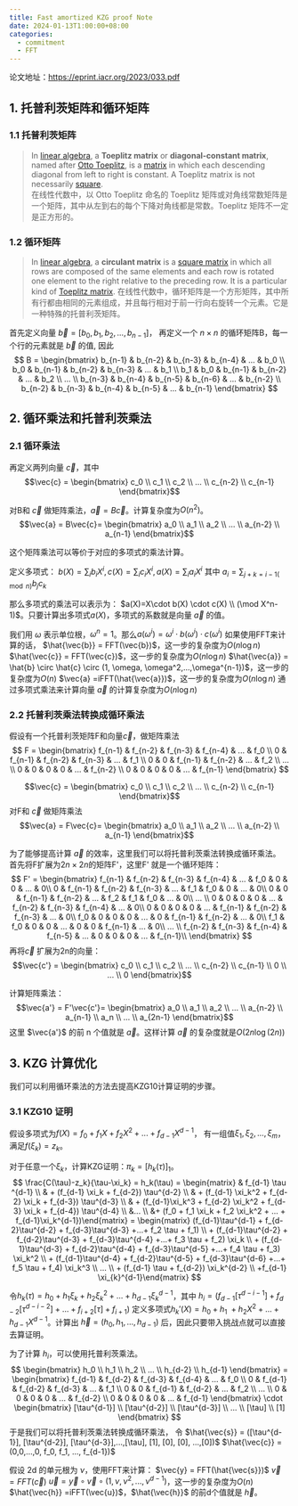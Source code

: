 ```yaml
---
title: Fast amortized KZG proof Note
date: 2024-01-13T1:00:00+08:00
categories:
  - commitment
  - FFT
---
```



论文地址：https://eprint.iacr.org/2023/033.pdf
## 1. 托普利茨矩阵和循环矩阵
### 1.1 托普利茨矩阵
> In [linear algebra](https://en.wikipedia.org/wiki/Linear_algebra "Linear algebra"), a **Toeplitz matrix** or **diagonal-constant matrix**, named after [Otto Toeplitz](https://en.wikipedia.org/wiki/Otto_Toeplitz "Otto Toeplitz"), is a [matrix](https://en.wikipedia.org/wiki/Matrix_(mathematics) "Matrix (mathematics)") in which each descending diagonal from left to right is constant. A Toeplitz matrix is not necessarily [square](https://en.wikipedia.org/wiki/Square_matrix "Square matrix").  
> 在线性代数中，以 Otto Toeplitz 命名的 Toeplitz 矩阵或对角线常数矩阵是一个矩阵，其中从左到右的每个下降对角线都是常数。Toeplitz 矩阵不一定是正方形的。
### 1.2 循环矩阵
> In [linear algebra](https://en.wikipedia.org/wiki/Linear_algebra "Linear algebra"), a **circulant matrix** is a [square matrix](https://en.wikipedia.org/wiki/Square_matrix "Square matrix") in which all rows are composed of the same elements and each row is rotated one element to the right relative to the preceding row. It is a particular kind of [Toeplitz matrix](https://en.wikipedia.org/wiki/Toeplitz_matrix "Toeplitz matrix").
> 在线性代数中，循环矩阵是一个方形矩阵，其中所有行都由相同的元素组成，并且每行相对于前一行向右旋转一个元素。它是一种特殊的托普利茨矩阵。

首先定义向量 $\vec{b} = [b_0, b_1, b_2,...,b_{n-1}]$，
再定义一个 $n \times n$ 的循环矩阵B，每一个行的元素就是 $\vec{b}$ 的值, 因此
$$
B = \begin{bmatrix} 
b_{n-1} & b_{n-2} & b_{n-3} & b_{n-4} & ... & b_0 \\ 
b_0 & b_{n-1} & b_{n-2} & b_{n-3} & ... & b_1 \\ 
b_1 & b_0 & b_{n-1} & b_{n-2} &  ... & b_2  \\ 
... \\ 
b_{n-3} & b_{n-4} & b_{n-5} & b_{n-6} & ... & b_{n-2} \\ 
b_{n-2} & b_{n-3} & b_{n-4} & b_{n-5} & ... & b_{n-1}
\end{bmatrix} 
$$

## 2. 循环乘法和托普利茨乘法
### 2.1 循环乘法
再定义两列向量 $\vec{c}$，其中
$$\vec{c} = \begin{bmatrix} c_0 \\ c_1 \\ c_2  \\ ... \\ c_{n-2} \\ c_{n-1} \end{bmatrix}$$

对B和 $\vec{c}$ 做矩阵乘法，$\vec{a} = B\vec{c}$。计算复杂度为$O(n^2)$。
$$\vec{a} = B\vec{c}= \begin{bmatrix} a_0 \\ a_1 \\ a_2  \\ ... \\ a_{n-2} \\ a_{n-1} \end{bmatrix}$$

这个矩阵乘法可以等价于对应的多项式的乘法计算。

定义多项式：
$b(X) = \sum_{i} b_i X^i, c(X) = \sum_{i}c_iX^i, a(X)=\sum_{i}a_iX^i$
其中 $a_i = \sum_{j+k =i-1  (\mod n)}b_jc_k$

那么多项式的乘法可以表示为： $a(X)=X\cdot b(X) \cdot c(X) \\ (\mod X^n-1)$。只要计算出多项式$a(X)$，多项式的系数就是向量 $\vec{a}$ 的值。

我们用 $\omega$ 表示单位根，$\omega^n=1$。那么$a(\omega^i) = \omega^i \cdot b(\omega^i) \cdot c(\omega^i)$
如果使用FFT来计算的话，
$\hat{\vec{b}} = FFT(\vec{b})$，这一步的复杂度为$O(n\log n)$
$\hat{\vec{c}} = FFT(\vec{c})$，这一步的复杂度为$O(n\log n)$
$\hat{\vec{a}} = \hat{b} \circ \hat{c} \circ (1, \omega, \omega^2,...,\omega^{n-1})$，这一步的复杂度为$O(n)$
$\vec{a} =iFFT(\hat{\vec{a}})$，这一步的复杂度为$O(n\log n)$
通过多项式乘法来计算向量 $\vec{a}$ 的计算复杂度为$O(n\log n)$

### 2.2 托普利茨乘法转换成循环乘法
假设有一个托普利茨矩阵F和向量$\vec{c}$，做矩阵乘法
$$
F = \begin{bmatrix} 
f_{n-1} & f_{n-2} & f_{n-3} & f_{n-4} & ... & f_0 \\ 
0 & f_{n-1} & f_{n-2} & f_{n-3} & ... & f_1 \\ 
0 & 0 & f_{n-1} & f_{n-2} &  ... & f_2  \\ 
... \\ 
0 & 0 & 0 & 0 & ... & f_{n-2} \\ 
0 & 0 & 0 & 0 & ... & f_{n-1}
\end{bmatrix} 
$$

$$\vec{c} = \begin{bmatrix} c_0 \\ c_1 \\ c_2  \\ ... \\ c_{n-2} \\ c_{n-1} \end{bmatrix}$$对F和 $\vec{c}$ 做矩阵乘法
$$\vec{a} = F\vec{c}= \begin{bmatrix} a_0 \\ a_1 \\ a_2  \\ ... \\ a_{n-2} \\ a_{n-1} \end{bmatrix}$$

为了能够提高计算 $\vec{a}$ 的效率，这里我们可以将托普利茨乘法转换成循环乘法。
首先将F扩展为$2n \times 2n$的矩阵F'，这里F' 就是一个循环矩阵：
$$
F' = \begin{bmatrix} 
f_{n-1} & f_{n-2} & f_{n-3} & f_{n-4} & ... & f_0 & 0 & 0 & ... & 0\\ 
0 & f_{n-1} & f_{n-2} & f_{n-3} & ... & f_1 & f_0 & 0 & ... & 0\\ 
0 & 0 & f_{n-1} & f_{n-2} &  ... & f_2 & f_1 & f_0 & ... & 0\\ 
... \\ 
0 & 0 & 0 & 0 & ... & f_{n-2} & f_{n-3} & f_{n-4} & ... & 0\\ 
0 & 0 & 0 & 0 & ... & f_{n-1} & f_{n-2} & f_{n-3} & ... & 0\\ 
f_0 & 0 & 0 & 0 & ... & 0 & f_{n-1} & f_{n-2} & ... & 0\\ 
f_1 & f_0 & 0 & 0 & ... & 0 & 0 & f_{n-1} & ... & 0\\ 
... \\ 
f_{n-2} & f_{n-3} & f_{n-4} & f_{n-5} & ... & 0 & 0 & 0 & ... & f_{n-1}\\ 
\end{bmatrix} 
$$
再将$\vec{c}$ 扩展为2n的向量：
$$\vec{c'} = \begin{bmatrix} c_0 \\ c_1 \\ c_2  \\ ... \\ c_{n-2} \\ c_{n-1} \\ 0 \\ ... \\ 0 \end{bmatrix}$$

计算矩阵乘法：
$$\vec{a'} = F'\vec{c'}= \begin{bmatrix} a_0 \\ a_1 \\ a_2  \\ ... \\ a_{n-2} \\ a_{n-1} \\ a_n \\ ... \\ a_{2n-1} \end{bmatrix}$$
这里 $\vec{a'}$ 的前 n 个值就是 $\vec{a}$。这样计算 $\vec{a}$ 的复杂度就是$O(2n \log(2n))$

## 3. KZG 计算优化
我们可以利用循环乘法的方法去提高KZG10计算证明的步骤。
### 3.1 KZG10 证明
假设多项式为$f(X) = f_0 + f_1 X + f_2 X^2 + ... + f_{d-1} X^{d-1}$，
有一组值$\xi_1, \xi_2,..., \xi_m$，满足$f(\xi_k) = z_k$。

对于任意一个$\xi_k$，计算KZG证明：$\pi_k = [h_k(\tau)]_1$。
$$
\frac{C(\tau)-z_k}{\tau-\xi_k} = h_k(\tau) = \begin{matrix} & f_{d-1} \tau ^{d-1} \\ & + (f_{d-1} \xi_k  + f_{d-2}) \tau^{d-2}  \\ & + (f_{d-1} \xi_k^2  + f_{d-2} \xi_k + f_{d-3}) \tau^{d-3}  \\ & + (f_{d-1}\xi_k^3 + f_{d-2} \xi_k^2 + f_{d-3} \xi_k + f_{d-4}) \tau^{d-4}  \\  &...  \\ &+ (f_0 + f_1 \xi_k  + f_2 \xi_k^2 + ... + f_{d-1}\xi_k^{d-1})\end{matrix} = \begin{matrix} (f_{d-1}\tau^{d-1} + f_{d-2}\tau^{d-2} + f_{d-3}\tau^{d-3} +...+ f_2 \tau + f_1) \\ + (f_{d-1}\tau^{d-2} + f_{d-2}\tau^{d-3} + f_{d-3}\tau^{d-4} +...+ f_3 \tau + f_2) \xi_k \\ + (f_{d-1}\tau^{d-3} + f_{d-2}\tau^{d-4} + f_{d-3}\tau^{d-5} +...+ f_4 \tau + f_3) \xi_k^2 \\ + (f_{d-1}\tau^{d-4} + f_{d-2}\tau^{d-5} + f_{d-3}\tau^{d-6} +...+ f_5 \tau + f_4) \xi_k^3 \\ ... \\ + (f_{d-1} \tau + f_{d-2}) \xi_k^{d-2} \\ +f_{d-1} \xi_{k}^{d-1}\end{matrix}
$$


令$h_k(\tau) = h_0 + h_1 \xi_k + h_2 \xi_k^2 + ... + h_{d-1} \xi_k^{d-1}$，其中 $h_i = (f_{d-1}[\tau^{d-i-1}] + f_{d-2} [\tau^{d-i-2}] + ... + f_{i+2} [\tau] + f_{i+1})$
定义多项式$h_k'(X) = h_0 + h_1 \ + h_2 X^2 + ... + h_{d-1} X^{d-1}$。计算出 $\vec{h} = (h_0, h_1,..., h_{d-1})$ 后，因此只要带入挑战点就可以直接去算证明。

为了计算 $h_i$，可以使用托普利茨乘法。
$$
\begin{bmatrix} h_0 \\ h_1 \\ h_2  \\ ... \\ h_{d-2} \\ h_{d-1} \end{bmatrix} = 
\begin{bmatrix} 
f_{d-1} & f_{d-2} & f_{d-3} & f_{d-4} & ... & f_0 \\ 
0 & f_{d-1} & f_{d-2} & f_{d-3} & ... & f_1 \\ 
0 & 0 & f_{d-1} & f_{d-2} &  ... & f_2  \\ 
... \\ 
0 & 0 & 0 & 0 & ... & f_{d-2} \\ 
0 & 0 & 0 & 0 & ... & f_{d-1}
\end{bmatrix}  \cdot 
\begin{bmatrix} [\tau^{d-1}] \\ [\tau^{d-2}] \\ [\tau^{d-3}]  \\ ... \\ [\tau] \\ [1] \end{bmatrix} 
$$
于是我们可以将托普利茨乘法转换成循环乘法，
令 $\hat{\vec{s}} = ([\tau^{d-1}], [\tau^{d-2}], [\tau^{d-3}],...,[\tau], [1], [0], [0], ...,[0])$
$\hat{\vec{c}} = (0,0,...,0, f_0, f_1, ..., f_{d-1})$

假设 2d 的单元根为 $\nu$，使用FFT来计算：
$\vec{y} = FFT(\hat{\vec{s}})$
$\vec{v} = FFT(\vec{c})$
$\vec{u} = \vec{y} \circ \vec{v} \circ (1, \nu, \nu^2,...,\nu^{d-1})$，这一步的复杂度为$O(n)$
$\hat{\vec{h}} =iFFT(\vec{u})$，$\hat{\vec{h}}$ 的前d个值就是 $\vec{h}$。
